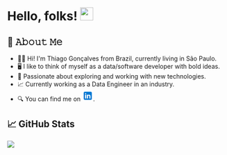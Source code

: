 # Hello, folks! <img src="https://raw.githubusercontent.com/MartinHeinz/MartinHeinz/master/wave.gif" width="30px" height="30px" />
## :book: 𝙰𝚋𝚘𝚞𝚝 𝙼𝚎
- 🙋‍♂️ Hi! I'm Thiago Gonçalves from Brazil, currently living in São Paulo.
- 🖥 I like to think of myself as a data/software developer with bold ideas.
- 🚀 Passionate about exploring and working with new technologies.
- 📈 Currently working as a Data Engineer in an industry.
- 🔍 You can find me on [![LinkedIn](https://raw.githubusercontent.com/thpgoncalves/ThPGoncalves/main/icons8-linkedin-25.png)](https://www.linkedin.com/in/thiago-pereira-goncalves/).

## &#x1f4c8; GitHub Stats

<!-- wi*quL3fcV --><img height="137px" src="https://github-readme-stats.vercel.app/api/top-langs/?username=thpgoncalves&hide=html&hide_title=true&hide_border=true&layout=compact&langs_count=6&exclude_repo=comp426,Redventures-Movie-Quotes&text_color=000&icon_color=fff&bg_color=0,52fa5a,4dfcff,c64dff&theme=graywhite" />
